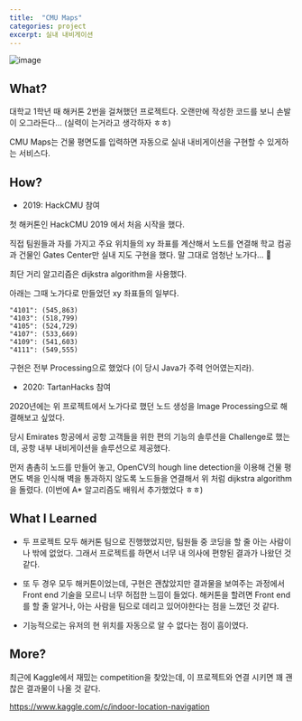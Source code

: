 ```yaml
---
title:  "CMU Maps"
categories: project
excerpt: 실내 내비게이션  
---
```

![image](https://user-images.githubusercontent.com/55306097/110480851-4ae40880-812a-11eb-9ab0-f0c1dcc0aa87.png)

## What?

대학교 1학년 때 해커톤 2번을 걸쳐했던 프로젝트다. 오랜만에 작성한 코드를 보니 손발이 오그라든다... (실력이 는거라고 생각하자 ㅎㅎ)

CMU Maps는 건물 평면도를 입력하면 자동으로 실내 내비게이션을 구현할 수 있게하는 서비스다.

## How?

- 2019: HackCMU 참여

첫 해커톤인 HackCMU 2019 에서 처음 시작을 했다. 

직접 팀원들과 자를 가지고 주요 위치들의 xy 좌표를 계산해서 노드를 연결해 학교 컴공과 건물인 Gates Center만 실내 지도 구현을 했다. 말 그대로 엄청난 노가다... :zany_face: 

최단 거리 알고리즘은 dijkstra algorithm을 사용했다. 

아래는 그때 노가다로 만들었던 xy 좌표들의 일부다.
```
"4101": (545,863)
"4103": (518,799)
"4105": (524,729)
"4107": (533,669)
"4109": (541,603)
"4111": (549,555)
```
구현은 전부 Processing으로 했었다 (이 당시 Java가 주력 언어였는지라).

- 2020: TartanHacks 참여

2020년에는 위 프로젝트에서 노가다로 했던 노드 생성을 Image Processing으로 해결해보고 싶었다.

당시 Emirates 항공에서 공항 고객들을 위한 편의 기능의 솔루션을 Challenge로 했는데, 공항 내부 내비게이션을 솔루션으로 제공했다.

먼저 촘촘히 노드를 만들어 놓고, OpenCV의 hough line detection을 이용해 건물 평면도 벽을 인식해 벽을 통과하지 않도록 노드들을 연결해서 위 처럼  dijkstra algorithm을 돌렸다. (이번에 A* 알고리즘도 배워서 추가했었다 ㅎㅎ)

## What I Learned

- 두 프로젝트 모두 해커톤 팀으로 진행했었지만, 팀원들 중 코딩을 할 줄 아는 사람이 나 밖에 없었다. 그래서 프로젝트를 하면서 너무 내 의사에 편향된 결과가 나왔던 것 같다.

- 또 두 경우 모두 해커톤이었는데, 구현은 괜찮았지만 결과물을 보여주는 과정에서 Front end 기술을 모르니 너무 허접한 느낌이 들었다. 해커톤을 할려면 Front end를 할 줄 알거나, 아는 사람을 팀으로 데리고 있어야한다는 점을 느꼈던 것 같다.

- 기능적으로는 유저의 현 위치를 자동으로 알 수 없다는 점이 흠이였다.

## More?
최근에 Kaggle에서 재밌는 competition을 찾았는데, 이 프로젝트와 연결 시키면 꽤 괜찮은 결과물이 나올 것 같다. 

https://www.kaggle.com/c/indoor-location-navigation
